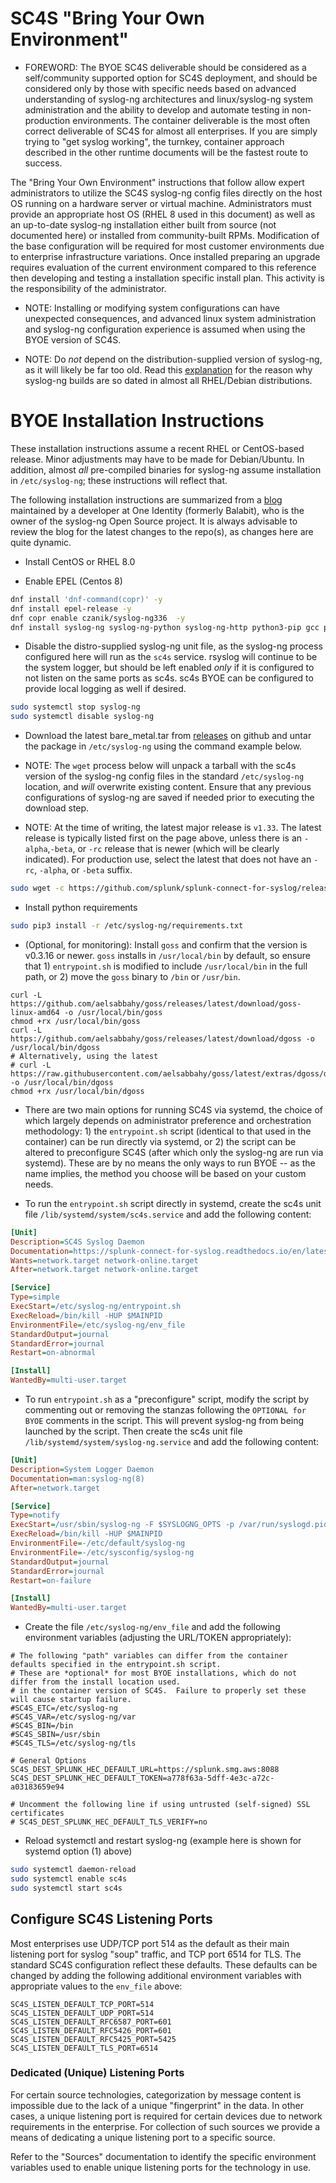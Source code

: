 # SC4S "Bring Your Own Environment"

* FOREWORD:  The BYOE SC4S deliverable should be considered as a self/community supported option for SC4S deployment, and should be
considered only by those with specific needs based on advanced understanding of syslog-ng architectures and linux/syslog-ng
system administration and the ability to develop and automate testing in non-production environments. The container deliverable is the most often correct deliverable of SC4S for almost all enterprises.
If you are simply trying to "get syslog working", the turnkey, container approach described in the other runtime documents will
be the fastest route to success.

The "Bring Your Own Environment" instructions that follow allow expert administrators to utilize the SC4S syslog-ng
config files directly on the host OS running on a hardware server or virtual machine.  Administrators must provide an
appropriate host OS (RHEL 8 used in this document) as well as an up-to-date syslog-ng installation either built from source (not documented here) or
installed from community-built RPMs.  Modification of the base configuration will be required for most customer
environments due to enterprise infrastructure variations. Once installed preparing an upgrade requires evaluation of the current environment compared to this reference then developing and testing a installation specific install plan. This activity is the responsibility of the administrator.

* NOTE: Installing or modifying system configurations can have unexpected consequences, and advanced linux system
administration and syslog-ng configuration experience is assumed when using the BYOE version of SC4S.

* NOTE:  Do _not_ depend on the distribution-supplied version of syslog-ng, as it will likely be far too old.
Read this [explanation](https://www.syslog-ng.com/community/b/blog/posts/installing-latest-syslog-ng-on-rhel-and-other-rpm-distributions)
for the reason why syslog-ng builds are so dated in almost all RHEL/Debian distributions.

# BYOE Installation Instructions

These installation instructions assume a recent RHEL or CentOS-based release.  Minor adjustments may have to be made for
Debian/Ubuntu.  In addition, almost _all_ pre-compiled binaries for syslog-ng assume installation in `/etc/syslog-ng`; these instructions
will reflect that.

The following installation instructions are summarized from a 
[blog](https://www.syslog-ng.com/community/b/blog/posts/introducing-the-syslog-ng-stable-rpm-repositories)
maintained by a developer at One Identity (formerly Balabit), who is the owner of the syslog-ng Open Source project.
It is always advisable to review the blog for the latest changes to the repo(s), as changes here are quite dynamic.

* Install CentOS or RHEL 8.0

* Enable EPEL (Centos 8)

```bash
dnf install 'dnf-command(copr)' -y
dnf install epel-release -y
dnf copr enable czanik/syslog-ng336  -y
dnf install syslog-ng syslog-ng-python syslog-ng-http python3-pip gcc python3-devel -y
``` 

* Disable the distro-supplied syslog-ng unit file, as the syslog-ng process configured here will run as the `sc4s`
service.  rsyslog will continue to be the system logger, but should be left enabled _only_ if it is configured to not
listen on the same ports as sc4s.  sc4s BYOE can be configured to provide local logging as well if desired.

```bash
sudo systemctl stop syslog-ng
sudo systemctl disable syslog-ng
```        

* Download the latest bare_metal.tar from [releases](https://github.com/splunk/splunk-connect-for-syslog/releases) on github and untar the package in `/etc/syslog-ng` using the command example below.

* NOTE:  The `wget` process below will unpack a tarball with the sc4s version of the syslog-ng config files in the standard
`/etc/syslog-ng` location, and _will_ overwrite existing content.  Ensure that any previous configurations of syslog-ng are saved
if needed prior to executing the download step.

* NOTE:  At the time of writing, the latest major release is `v1.33`.  The latest release is typically listed first on the page above, unless
there is an `-alpha`,`-beta`, or `-rc` release that is newer (which will be clearly indicated).  For production use, select the latest that does not have an `-rc`, `-alpha`, or `-beta` suffix. 

```bash
sudo wget -c https://github.com/splunk/splunk-connect-for-syslog/releases/download/<latest release>/baremetal.tar -O - | sudo tar -x -C /etc/syslog-ng
```

* Install python requirements 

```bash
sudo pip3 install -r /etc/syslog-ng/requirements.txt
```

* (Optional, for monitoring): Install `goss` and confirm that the version is v0.3.16 or newer.  `goss` installs in 
`/usr/local/bin` by default, so ensure that 1) `entrypoint.sh` is modified to include `/usr/local/bin` in the full path,
or 2) move the `goss` binary to `/bin` or `/usr/bin`.
```
curl -L https://github.com/aelsabbahy/goss/releases/latest/download/goss-linux-amd64 -o /usr/local/bin/goss
chmod +rx /usr/local/bin/goss
curl -L https://github.com/aelsabbahy/goss/releases/latest/download/dgoss -o /usr/local/bin/dgoss
# Alternatively, using the latest
# curl -L https://raw.githubusercontent.com/aelsabbahy/goss/latest/extras/dgoss/dgoss -o /usr/local/bin/dgoss
chmod +rx /usr/local/bin/dgoss
```

* There are two main options for running SC4S via systemd, the choice of which largely depends on administrator preference and
orchestration methodology: 1) the `entrypoint.sh` script (identical to that used in the container) can be run directly via systemd,
or 2) the script can be altered to preconfigure SC4S (after which only the syslog-ng are run via systemd). These
are by no means the only ways to run BYOE -- as the name implies, the method you choose will be based on your custom needs.

* To run the `entrypoint.sh` script directly in systemd, create the sc4s unit file ``/lib/systemd/system/sc4s.service`` and add the following
content:

```ini
[Unit]
Description=SC4S Syslog Daemon
Documentation=https://splunk-connect-for-syslog.readthedocs.io/en/latest/
Wants=network.target network-online.target
After=network.target network-online.target

[Service]
Type=simple
ExecStart=/etc/syslog-ng/entrypoint.sh
ExecReload=/bin/kill -HUP $MAINPID
EnvironmentFile=/etc/syslog-ng/env_file
StandardOutput=journal
StandardError=journal
Restart=on-abnormal

[Install]
WantedBy=multi-user.target
```

* To run `entrypoint.sh` as a "preconfigure" script, modify the script by commenting out or removing the stanzas following the
`OPTIONAL for BYOE` comments in the script.  This will prevent syslog-ng from being launched by the script.
Then create the sc4s unit file ``/lib/systemd/system/syslog-ng.service`` and add the following content:

```ini
[Unit]
Description=System Logger Daemon
Documentation=man:syslog-ng(8)
After=network.target

[Service]
Type=notify
ExecStart=/usr/sbin/syslog-ng -F $SYSLOGNG_OPTS -p /var/run/syslogd.pid
ExecReload=/bin/kill -HUP $MAINPID
EnvironmentFile=-/etc/default/syslog-ng
EnvironmentFile=-/etc/sysconfig/syslog-ng
StandardOutput=journal
StandardError=journal
Restart=on-failure

[Install]
WantedBy=multi-user.target
```

* Create the file ``/etc/syslog-ng/env_file`` and add the following environment variables (adjusting the URL/TOKEN appropriately):

```dotenv
# The following "path" variables can differ from the container defaults specified in the entrypoint.sh script. 
# These are *optional* for most BYOE installations, which do not differ from the install location used.
# in the container version of SC4S.  Failure to properly set these will cause startup failure.
#SC4S_ETC=/etc/syslog-ng
#SC4S_VAR=/etc/syslog-ng/var
#SC4S_BIN=/bin
#SC4S_SBIN=/usr/sbin
#SC4S_TLS=/etc/syslog-ng/tls

# General Options
SC4S_DEST_SPLUNK_HEC_DEFAULT_URL=https://splunk.smg.aws:8088
SC4S_DEST_SPLUNK_HEC_DEFAULT_TOKEN=a778f63a-5dff-4e3c-a72c-a03183659e94

# Uncomment the following line if using untrusted (self-signed) SSL certificates
# SC4S_DEST_SPLUNK_HEC_DEFAULT_TLS_VERIFY=no
```

* Reload systemctl and restart syslog-ng (example here is shown for systemd option (1) above)

```bash
sudo systemctl daemon-reload
sudo systemctl enable sc4s
sudo systemctl start sc4s
```
## Configure SC4S Listening Ports

Most enterprises use UDP/TCP port 514 as the default as their main listening port for syslog "soup" traffic, and TCP port 6514 for TLS.
The standard SC4S configuration reflect these defaults.  These defaults can be changed by adding the following
additional environment variables with appropriate values to the ``env_file`` above:
```dotenv
SC4S_LISTEN_DEFAULT_TCP_PORT=514
SC4S_LISTEN_DEFAULT_UDP_PORT=514
SC4S_LISTEN_DEFAULT_RFC6587_PORT=601
SC4S_LISTEN_DEFAULT_RFC5426_PORT=601
SC4S_LISTEN_DEFAULT_RFC5425_PORT=5425
SC4S_LISTEN_DEFAULT_TLS_PORT=6514
```
### Dedicated (Unique) Listening Ports

For certain source technologies, categorization by message content is impossible due to the lack of a unique "fingerprint" in
the data.  In other cases, a unique listening port is required for certain devices due to network requirements in the enterprise.
For collection of such sources we provide a means of dedicating a unique listening port to a specific source.

Refer to the "Sources" documentation to identify the specific environment variables used to enable unique listening ports for the technology
in use.
